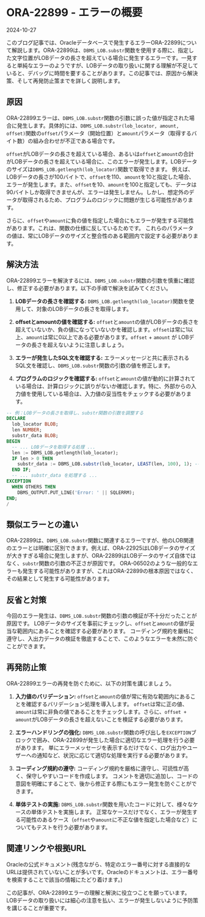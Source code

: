 # ORA-22899 - エラーの概要
2024-10-27

このブログ記事では、Oracleデータベースで発生するエラーORA-22899について解説します。ORA-22899は、`DBMS_LOB.substr`関数を使用する際に、指定した文字位置がLOBデータの長さを超えている場合に発生するエラーです。一見すると単純なエラーのようですが、LOBデータの取り扱いに関する理解が不足していると、デバッグに時間を要することがあります。この記事では、原因から解決策、そして再発防止策までを詳しく説明します。


## 原因

ORA-22899エラーは、`DBMS_LOB.substr`関数の引数に誤った値が指定された場合に発生します。具体的には、`DBMS_LOB.substr(lob_locator, amount, offset)`関数の`offset`パラメータ（開始位置）と`amount`パラメータ（取得するバイト数）の組み合わせが不正である場合です。

`offset`がLOBデータの長さを超えている場合、あるいは`offset`と`amount`の合計がLOBデータの長さを超えている場合に、このエラーが発生します。LOBデータのサイズは`DBMS_LOB.getlength(lob_locator)`関数で取得できます。  例えば、LOBデータの長さが100バイトで、`offset`を110、`amount`を10と指定した場合、エラーが発生します。また、`offset`を10、`amount`を100と指定しても、データは90バイトしか取得できませんが、エラーは発生しません。しかし、想定外のデータが取得されるため、プログラムのロジックに問題が生じる可能性があります。

さらに、`offset`や`amount`に負の値を指定した場合にもエラーが発生する可能性があります。これは、関数の仕様に反しているためです。  これらのパラメータの値は、常にLOBデータのサイズと整合性のある範囲内で設定する必要があります。


## 解決方法

ORA-22899エラーを解決するには、`DBMS_LOB.substr`関数の引数を慎重に確認し、修正する必要があります。以下の手順で解決を試みてください。

1. **LOBデータの長さを確認する:**  `DBMS_LOB.getlength(lob_locator)`関数を使用して、対象のLOBデータの長さを取得します。

2. **offsetとamountの値を確認する:** `offset`と`amount`の値がLOBデータの長さを超えていないか、負の値になっていないかを確認します。`offset`は常に1以上、`amount`は常に0以上である必要があります。`offset` + `amount` が LOBデータの長さを超えないように注意しましょう。

3. **エラーが発生したSQL文を確認する:** エラーメッセージと共に表示されるSQL文を確認し、`DBMS_LOB.substr`関数の引数の値を修正します。

4. **プログラムのロジックを確認する:**  `offset`と`amount`の値が動的に計算されている場合は、計算ロジックに誤りがないか確認します。特に、外部からの入力値を使用している場合は、入力値の妥当性をチェックする必要があります。

```sql
-- 例：LOBデータの長さを取得し、substr関数の引数を調整する
DECLARE
  lob_locator BLOB;
  len NUMBER;
  substr_data BLOB;
BEGIN
  -- ... LOBデータを取得する処理 ...
  len := DBMS_LOB.getlength(lob_locator);
  IF len > 0 THEN
    substr_data := DBMS_LOB.substr(lob_locator, LEAST(len, 100), 1); -- 最大100バイト取得、1バイト目から
  END IF;
  -- ... substr_data を処理する ...
EXCEPTION
  WHEN OTHERS THEN
    DBMS_OUTPUT.PUT_LINE('Error: ' || SQLERRM);
END;
/
```


## 類似エラーとの違い

ORA-22899は、`DBMS_LOB.substr`関数に関連するエラーですが、他のLOB関連のエラーとは明確に区別できます。例えば、ORA-22925はLOBデータのサイズが大きすぎる場合に発生しますが、ORA-22899はLOBデータのサイズ自体ではなく、`substr`関数の引数の不正さが原因です。  ORA-06502のような一般的なエラーも発生する可能性がありますが、これはORA-22899の根本原因ではなく、その結果として発生する可能性があります。


## 反省と対策

今回のエラー発生は、`DBMS_LOB.substr`関数の引数の検証が不十分だったことが原因です。  LOBデータのサイズを事前にチェックし、`offset`と`amount`の値が妥当な範囲内にあることを確認する必要があります。  コーディング規約を厳格に遵守し、入出力データの検証を徹底することで、このようなエラーを未然に防ぐことができます。


## 再発防止策

ORA-22899エラーの再発を防ぐために、以下の対策を講じましょう。

1. **入力値のバリデーション:**  `offset`と`amount`の値が常に有効な範囲内にあることを確認するバリデーション処理を導入します。  `offset`は常に正の値、`amount`は常に非負の値であることをチェックします。さらに、`offset + amount`がLOBデータの長さを超えないことを検証する必要があります。

2. **エラーハンドリングの強化:**  `DBMS_LOB.substr`関数の呼び出しを`EXCEPTION`ブロックで囲み、ORA-22899が発生した場合に適切なエラー処理を行う必要があります。  単にエラーメッセージを表示するだけでなく、ログ出力やユーザーへの通知など、状況に応じて適切な処理を実行する必要があります。

3. **コーディング規約の遵守:**  コーディング規約を厳格に遵守し、可読性が高く、保守しやすいコードを作成します。  コメントを適切に追加し、コードの意図を明確にすることで、後から修正する際にもエラー発生を防ぐことができます。

4. **単体テストの実施:**  `DBMS_LOB.substr`関数を用いたコードに対して、様々なケースの単体テストを実施します。  正常なケースだけでなく、エラーが発生する可能性のあるケース（`offset`や`amount`に不正な値を指定した場合など）についてもテストを行う必要があります。


## 関連リンクや根拠URL

Oracleの公式ドキュメント(残念ながら、特定のエラー番号に対する直接的なURLは提供されていないことが多いです。Oracleのドキュメントは、エラー番号を検索することで該当の情報にたどり着けます。)


この記事が、ORA-22899エラーの理解と解決に役立つことを願っています。  LOBデータの取り扱いには細心の注意を払い、エラーが発生しないように予防策を講じることが重要です。